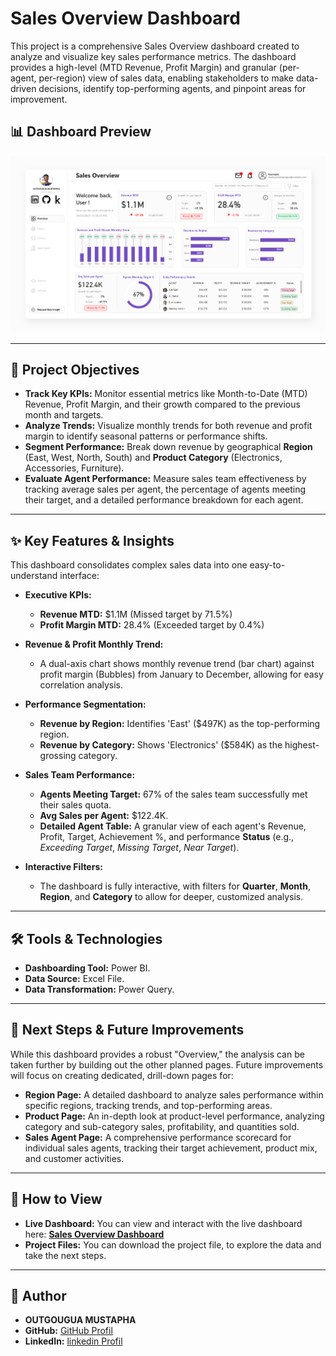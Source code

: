 # Sales Overview Dashboard

This project is a comprehensive Sales Overview dashboard created to analyze and visualize key sales performance metrics. The dashboard provides a high-level (MTD Revenue, Profit Margin) and granular (per-agent, per-region) view of sales data, enabling stakeholders to make data-driven decisions, identify top-performing agents, and pinpoint areas for improvement.

## 📊 Dashboard Preview

![Banner](Image/Overview2.png)

-----

## 🎯 Project Objectives

  * **Track Key KPIs:** Monitor essential metrics like Month-to-Date (MTD) Revenue, Profit Margin, and their growth compared to the previous month and targets.
  * **Analyze Trends:** Visualize monthly trends for both revenue and profit margin to identify seasonal patterns or performance shifts.
  * **Segment Performance:** Break down revenue by geographical **Region** (East, West, North, South) and **Product Category** (Electronics, Accessories, Furniture).
  * **Evaluate Agent Performance:** Measure sales team effectiveness by tracking average sales per agent, the percentage of agents meeting their target, and a detailed performance breakdown for each agent.

-----

## ✨ Key Features & Insights

This dashboard consolidates complex sales data into one easy-to-understand interface:

  * **Executive KPIs:**

      * **Revenue MTD:** $1.1M (Missed target by 71.5%)
      * **Profit Margin MTD:** 28.4% (Exceeded target by 0.4%)

  * **Revenue & Profit Monthly Trend:**

      * A dual-axis chart shows monthly revenue trend (bar chart) against profit margin (Bubbles) from January to December, allowing for easy correlation analysis.

  * **Performance Segmentation:**

      * **Revenue by Region:** Identifies 'East' ($497K) as the top-performing region.
      * **Revenue by Category:** Shows 'Electronics' ($584K) as the highest-grossing category.

  * **Sales Team Performance:**

      * **Agents Meeting Target:** 67% of the sales team successfully met their sales quota.
      * **Avg Sales per Agent:** $122.4K.
      * **Detailed Agent Table:** A granular view of each agent's Revenue, Profit, Target, Achievement %, and performance **Status** (e.g., *Exceeding Target*, *Missing Target*, *Near Target*).

  * **Interactive Filters:**

      * The dashboard is fully interactive, with filters for **Quarter**, **Month**, **Region**, and **Category** to allow for deeper, customized analysis.

-----

## 🛠️ Tools & Technologies

  * **Dashboarding Tool:** Power BI.
  * **Data Source:** Excel File.
  * **Data Transformation:** Power Query.

-----

## 🚀 Next Steps & Future Improvements

While this dashboard provides a robust "Overview," the analysis can be taken further by building out the other planned pages. Future improvements will focus on creating dedicated, drill-down pages for:

  * **Region Page:** A detailed dashboard to analyze sales performance within specific regions, tracking trends, and top-performing areas.
  * **Product Page:** An in-depth look at product-level performance, analyzing category and sub-category sales, profitability, and quantities sold.
  * **Sales Agent Page:** A comprehensive performance scorecard for individual sales agents, tracking their target achievement, product mix, and customer activities.

-----

## 🚀 How to View

  * **Live Dashboard:** You can view and interact with the live dashboard here: [**Sales Overview Dashboard**](https://app.powerbi.com/view?r=eyJrIjoiMjBmYTFjYWItODI3Yy00YWM2LTljNjItYmNjNjliNzA5MGY4IiwidCI6Ijg0ZDI3MGQyLTBiYzUtNGQ1NS1iZjBhLTI3NGYxYTU3NmNiZiJ9)
  * **Project Files:** You can download the project file, to explore the data and take the next steps.

-----

## 👤 Author

  * **OUTGOUGUA MUSTAPHA**
  * **GitHub:** [GitHub Profil](https://github.com/outgouguamustapha)
  * **LinkedIn:** [linkedin Profil](https://www.linkedin.com/in/mustapha-outgougua/)
